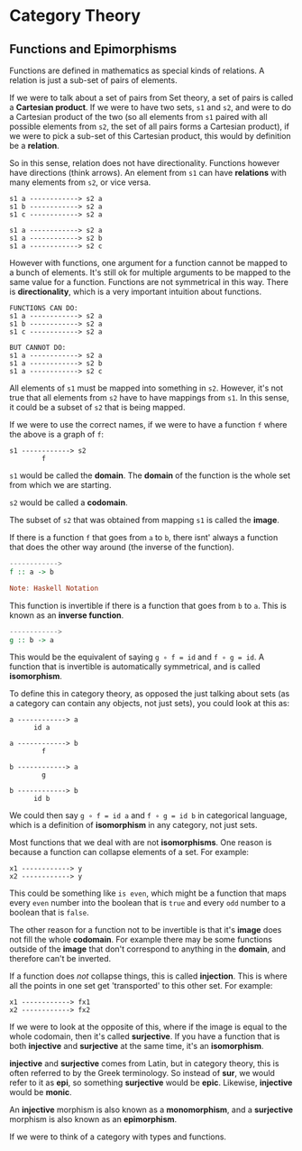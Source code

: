 # Category Theory

## Functions and Epimorphisms
Functions are defined in mathematics as special kinds of relations. A relation is just a sub-set of pairs of elements.

If we were to talk about a set of pairs from Set theory, a set of pairs is called a **Cartesian product**. If we were to have two sets, `s1` and `s2`, and were to do a Cartesian product of the two (so all elements from `s1` paired with all possible elements from `s2`, the set of all pairs forms a Cartesian product), if we were to pick a sub-set of this Cartesian product, this would by definition be a **relation**.

So in this sense, relation does not have directionality. Functions however have directions (think arrows). An element from `s1` can have **relations** with many elements from `s2`, or vice versa.

```
s1 a ------------> s2 a
s1 b ------------> s2 a
s1 c ------------> s2 a

s1 a ------------> s2 a
s1 a ------------> s2 b
s1 a ------------> s2 c
```

However with functions, one argument for a function cannot be mapped to a bunch of elements. It's still ok for multiple arguments to be mapped to the same value for a function. Functions are not symmetrical in this way. There is **directionality**, which is a very important intuition about functions.

```
FUNCTIONS CAN DO:
s1 a ------------> s2 a
s1 b ------------> s2 a
s1 c ------------> s2 a

BUT CANNOT DO:
s1 a ------------> s2 a
s1 a ------------> s2 b
s1 a ------------> s2 c
```

All elements of `s1` must be mapped into something in `s2`. However, it's not true that all elements from `s2` have to have mappings from `s1`. In this sense, it could be a subset of `s2` that is being mapped.

If we were to use the correct names, if we were to have a function `f` where the above is a graph of `f`:

```
s1 ------------> s2
        f
```

`s1` would be called the **domain**. The **domain** of the function is the whole set from which we are starting.

`s2` would be called a **codomain**.

The subset of `s2` that was obtained from mapping `s1` is called the **image**.

If there is a function `f` that goes from `a` to `b`, there isnt' always a function that does the other way around (the inverse of the function).

```haskell
------------>
f :: a -> b

Note: Haskell Notation
```

This function is invertible if there is a function that goes from `b` to `a`. This is known as an **inverse function**.

```haskell
------------>
g :: b -> a
```

This would be the equivalent of saying `g ∘ f = id` and `f ∘ g = id`. A function that is invertible is automatically symmetrical, and is called **isomorphism**.

To define this in category theory, as opposed the just talking about sets (as a category can contain any objects, not just sets), you could look at this as:

```
a ------------> a
      id a

a ------------> b
        f

b ------------> a
        g

b ------------> b
      id b
```

We could then say `g ∘ f = id a` and `f ∘ g = id b` in categorical language, which is a definition of **isomorphism** in any category, not just sets.

Most functions that we deal with are not **isomorphisms**. One reason is because a function can collapse elements of a set. For example:

```
x1 ------------> y
x2 ------------> y
```

This could be something like `is even`, which might be a function that maps every `even` number into the boolean that is `true` and every `odd` number to a boolean that is `false`.

The other reason for a function not to be invertible is that it's **image** does not fill the whole **codomain**. For example there may be some functions outside of the **image** that don't correspond to anything in the **domain**, and therefore can't be inverted.

If a function does _not_ collapse things, this is called **injection**. This is where all the points in one set get 'transported' to this other set. For example:

```
x1 ------------> fx1
x2 ------------> fx2
```

If we were to look at the opposite of this, where if the image is equal to the whole codomain, then it's called **surjective**. If you have a function that is both **injective** and **surjective** at the same time, it's an **isomorphism**.

**injective** and **surjective** comes from Latin, but in category theory, this is often referred to by the Greek terminology. So instead of **sur**, we would refer to it as **epi**, so something **surjective** would be **epic**. Likewise, **injective** would be **monic**.

An **injective** morphism is also known as a **monomorphism**, and a **surjective** morphism is also known as an **epimorphism**.

If we were to think of a category with types and functions.
